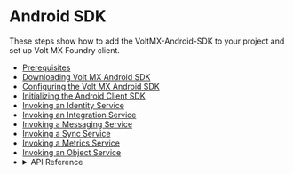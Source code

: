                               

Android SDK
===========

These steps show how to add the VoltMX-Android-SDK to your project and set up Volt MX Foundry client.

*   [Prerequisites](Prerequisites_Android.md)
*   [Downloading Volt MX Android SDK](Download_VoltMX_SDK_Files_Android.md)
*   [Configuring the Volt MX Android SDK](Android_Studio.md)
*   [Initializing the Android Client SDK](Initializing_Client_SDK_Android.md)
*   [Invoking an Identity Service](Invoking_Identity_Service_Android.md)
*   [Invoking an Integration Service](Invoking_Integration_Service_Android.md)
*   [Invoking a Messaging Service](Invoking_Messaging_Service_Android.md)
*   [Invoking a Sync Service](Invoking_Sync_Service_Android.md)
*   [Invoking a Metrics Service](Invoking_Metrics_Service_Android.md)
*   [Invoking an Object Service](Invoking_an_Object_Service.md)
*   <details close markdown="block"><summary>API Reference</summary>
    To view the API Reference for Volt MX Android, click <a href="https://docs.kony.com/8_x_PDFs/konyfabric/kony_docsets/android/kony-sdk.doc/index.html" target="_blank">VoltMX Android docset.</a>
    </details>  

